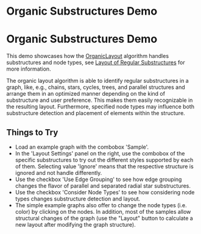 <!--
 //////////////////////////////////////////////////////////////////////////////
 // @license
 // This file is part of yFiles for HTML 2.6.0.2.
 // Use is subject to license terms.
 //
 // Copyright (c) 2000-2023 by yWorks GmbH, Vor dem Kreuzberg 28,
 // 72070 Tuebingen, Germany. All rights reserved.
 //
 //////////////////////////////////////////////////////////////////////////////
-->
# Organic Substructures Demo

# Organic Substructures Demo

This demo showcases how the [OrganicLayout](https://docs.yworks.com/yfileshtml/#/api/OrganicLayout) algorithm handles substructures and node types, see [Layout of Regular Substructures](https://docs.yworks.com/yfileshtml/#/dguide/organic_layout-substructures) for more information.

The organic layout algorithm is able to identify regular substructures in a graph, like, e.g., chains, stars, cycles, trees, and parallel structures and arrange them in an optimized manner depending on the kind of substructure and user preference. This makes them easily recognizable in the resulting layout. Furthermore, specified node types may influence both substructure detection and placement of elements within the structure.

## Things to Try

- Load an example graph with the combobox 'Sample'.
- In the 'Layout Settings' panel on the right, use the combobox of the specific substructures to try out the different styles supported by each of them. Selecting value 'Ignore' means that the respective structure is ignored and not handle differently.
- Use the checkbox 'Use Edge Grouping' to see how edge grouping changes the flavor of parallel and separated radial star substructures.
- Use the checkbox 'Consider Node Types' to see how considering node types changes substructure detection and layout.
- The simple example graphs also offer to change the node types (i.e. color) by clicking on the nodes. In addition, most of the samples allow structural changes of the graph (use the "Layout" button to calculate a new layout after modifying the graph structure).
